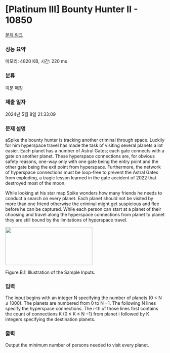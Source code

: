 # [Platinum III] Bounty Hunter II - 10850 

[문제 링크](https://www.acmicpc.net/problem/10850) 

### 성능 요약

메모리: 4820 KB, 시간: 220 ms

### 분류

이분 매칭

### 제출 일자

2024년 5월 8일 21:33:09

### 문제 설명

<p>aSpike the bounty hunter is tracking another criminal through space. Luckily for him hyperspace travel has made the task of visiting several planets a lot easier. Each planet has a number of Astral Gates; each gate connects with a gate on another planet. These hyperspace connections are, for obvious safety reasons, one-way only with one gate being the entry point and the other gate being the exit point from hyperspace. Furthermore, the network of hyperspace connections must be loop-free to prevent the Astral Gates from exploding, a tragic lesson learned in the gate accident of 2022 that destroyed most of the moon.</p>

<p>While looking at his star map Spike wonders how many friends he needs to conduct a search on every planet. Each planet should not be visited by more than one friend otherwise the criminal might get suspicious and flee before he can be captured. While each person can start at a planet of their choosing and travel along the hyperspace connections from planet to planet they are still bound by the limitations of hyperspace travel.</p>

<p><img alt="" src="https://onlinejudgeimages.s3-ap-northeast-1.amazonaws.com/problem/10850/1.png" style="height:120px; width:275px"></p>

<p>Figure B.1: Illustration of the Sample Inputs.</p>

### 입력 

 <p>The input begins with an integer N specifying the number of planets (0 < N ≤ 1000). The planets are numbered from 0 to N −1. The following N lines specify the hyperspace connections. The i-th of those lines first contains the count of connections K (0 ≤ K ≤ N −1) from planet i followed by K integers specifying the destination planets.</p>

### 출력 

 <p>Output the minimum number of persons needed to visit every planet.</p>

